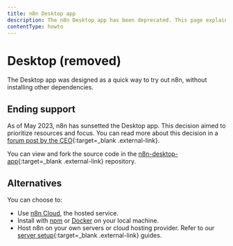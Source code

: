 ```yaml
---
title: n8n Desktop app
description: The n8n Desktop app has been deprecated. This page explains why, and suggests alternatives.
contentType: howto
---
```


# Desktop (removed)

The Desktop app was designed as a quick way to try out n8n, without installing other dependencies.

## Ending support

As of May 2023, n8n has sunsetted the Desktop app. This decision aimed to prioritize resources and focus. You can read more about this decision in a [forum post by the CEO](https://community.n8n.io/t/sunsetting-self-hosted-team-plan-desktop-version/25830){:target=_blank .external-link}.

You can view and fork the source code in the [n8n-desktop-app](https://github.com/n8n-io/n8n-desktop-app){:target=_blank .external-link} repository.

## Alternatives

You can choose to:

* Use [n8n Cloud](/choose-n8n/cloud/), the hosted service.
* Install with [npm](https://docs.n8n.io/hosting/installation/npm/) or [Docker](https://docs.n8n.io/hosting/installation/docker/) on your local machine.
* Host n8n on your own servers or cloud hosting provider. Refer to our [server setup](https://docs.n8n.io/hosting/installation/server-setups/){:target=_blank .external-link} guides.

